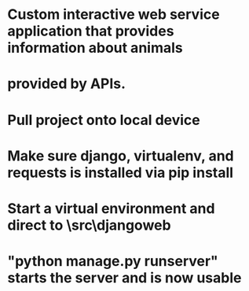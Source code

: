 # Custom interactive web service application that provides information about animals
# provided by APIs.

# Pull project onto local device
# Make sure django, virtualenv, and requests is installed via pip install
# Start a virtual environment and direct to \src\djangoweb
# "python manage.py runserver" starts the server and is now usable